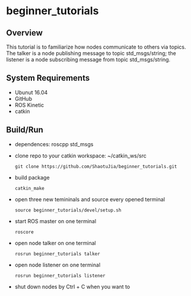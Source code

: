 # beginner_tutorials

## Overview
This tutorial is to familiarize how nodes communicate to others via topics. The talker is a node publishing message to topic std_msgs/string; the listener is a node subscribing message from topic std_msgs/string. 

## System Requirements
- Ubunut 16.04
- GitHub
- ROS Kinetic
- catkin
## Build/Run
- dependences: roscpp std_msgs

- clone repo to your catkin workspace: ~/catkin_ws/src
  ```
  git clone https://github.com/ShaotuJia/beginner_tutorials.git 
  ```
- build package
  ```
  catkin_make
  ```
- open three new temininals and source every opened terminal
  ```
  source beginner_tutorials/devel/setup.sh
  ```
- start ROS master on one terminal
  ```
  roscore
  ```
- open node talker on one terminal
  ```
  rosrun beginner_tutorials talker
  ```
- open node listener on one terminal
  ```
  rosrun beginner_tutorials listener
  ```
- shut down nodes by Ctrl + C when you want to 
